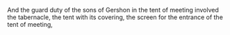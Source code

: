 And the guard duty of the sons of Gershon in the tent of meeting involved the tabernacle, the tent with its covering, the screen for the entrance of the tent of meeting,
